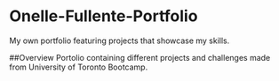 # Onelle-Fullente-Portfolio
My own portfolio featuring projects that showcase my skills.

##Overview
Portolio containing different projects and challenges made from University of Toronto Bootcamp.


